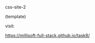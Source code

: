 css-site-2

(template)

<!-- visit: 

https://gasimmammadov1.github.io/task8/ -->

visit: 

https://millisoft-full-stack.github.io/task8/